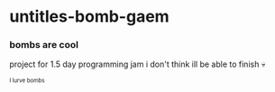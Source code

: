 # untitles-bomb-gaem
### bombs are cool

project for 1.5 day programming jam
i don't think ill be able to finish 💀

<sub><sup>I lurve bombs</sup></sub>
